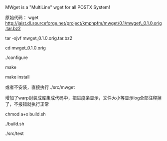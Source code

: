MWget is a "MultiLine" wget for all POSTX System!

原始代码：
wget http://jaist.dl.sourceforge.net/project/kmphpfm/mwget/0.1/mwget\_0.1.0.orig.tar.bz2

tar -xjvf mwget\_0.1.0.orig.tar.bz2

cd mwget\_0.1.0.orig

./configure

make

make install

或者不安装，直接执行 ./src/mwget

增加了warp封装成库集成代码中，把进度条显示，文件大小等显示log全部注释掉了，不报错就执行正常

chmod a+x build.sh

./build.sh

./src/test
